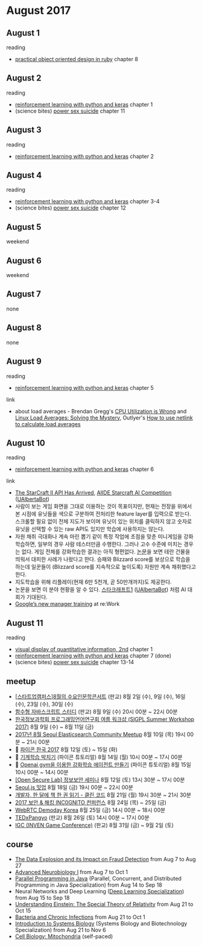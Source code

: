 # August 2017

## August 1

reading
* [practical object oriented design in ruby][practical_object_oriented_design_in_ruby] chapter 8

[practical_object_oriented_design_in_ruby]: ../reading/practical_object_oriented_design_in_ruby.md

## August 2

reading
* [reinforcement learning with python and keras][reinforcement_learning_with_python_and_keras] chapter 1
* (science bites) [power sex suicide][power_sex_suicide] chapter 11

[reinforcement_learning_with_python_and_keras]: ../reading/reinforcement_learning_with_python_and_keras.md
[power_sex_suicide]: ../science_and_math_reading/power_sex_suicide.md

## August 3

reading
* [reinforcement learning with python and keras][reinforcement_learning_with_python_and_keras] chapter 2

## August 4

reading
* [reinforcement learning with python and keras][reinforcement_learning_with_python_and_keras] chapter 3-4
* (science bites) [power sex suicide][power_sex_suicide] chapter 12

## August 5

weekend

## August 6

weekend

## August 7

none

## August 8

none

## August 9

reading
* [reinforcement learning with python and keras][reinforcement_learning_with_python_and_keras] chapter 5

link
* about load averages - Brendan Gregg's
  [CPU Utilization is Wrong][cpu_utilization_is_wrong] and
  [Linux Load Averages: Solving the Mystery][linux_load_averages], Outlyer's
  [How to use netlink to calculate load averages][how_to_use_netlink_to_calculate_load_averages]

[cpu_utilization_is_wrong]: http://www.brendangregg.com/blog/2017-05-09/cpu-utilization-is-wrong.html
[linux_load_averages]: http://www.brendangregg.com/blog/2017-08-08/linux-load-averages.html
[how_to_use_netlink_to_calculate_load_averages]: https://blog.outlyer.com/using-netlink-to-calculate-load-averages

## August 10

reading
* [reinforcement learning with python and keras][reinforcement_learning_with_python_and_keras] chapter 6

link
* [The StarCraft II API Has Arrived][starcraft2_api],
  [AIIDE Starcraft AI Competition][starcraft_ai_competition]
  ([UAlbertaBot][ualbertabot])
 * 사람이 보는 게임 화면을 그대로 이용하는 것이 목표이지만, 현재는 전장을 위에서
   본 시점에 유닛들을 색으로 구분하여 전처리한 feature layer를 입력으로 받는다.
   스크롤할 필요 없이 전체 지도가 보이며 유닛이 있는 위치를 클릭하지 않고 숫자로
   유닛을 선택할 수 있는 raw API도 있지만 학습에 사용하지는 않는다.
 * 자원 채취 극대화나 계속 마린 뽑기 같이 특정 작업에 초점을 맞춘 미니게임을
   강화학습하면, 일부의 경우 사람 테스터만큼 수행한다. 그러나 고수 수준에 미치는
   경우는 없다. 게임 전체를 강화학습한 결과는 아직 형편없다.
   [논문][starcraft2_new_challenge_for_reinforcement_learning]을 보면 테란
   건물을 띄워서 대피한 사례가 나왔다고 한다. 승패와 Blizzard score를 보상으로
   학습을 하는데 일꾼들이 (Blizzard score를 지속적으로 높이도록) 자원만 계속
   채취했다고 한다.
 * 지도학습을 위해 리플레이(현재 6만 5천개, 곧 50만개까지)도 제공한다.
 * 논문을 보면 이 분야 현황을 알 수 있다.
   [스타크래프트1][starcraft_ai_competition] ([UAlbertaBot][ualbertabot]) 처럼
   AI 대회가 기대된다.
* [Google’s new manager training][google_new_manager_training] at re:Work

[starcraft2_api]: http://us.battle.net/sc2/en/blog/20944009/the-starcraft-ii-api-has-arrived-8-9-2017
[starcraft2_new_challenge_for_reinforcement_learning]: https://deepmind.com/documents/110/sc2le.pdf
[starcraft_ai_competition]: http://www.cs.mun.ca/~dchurchill/starcraftaicomp/
[ualbertabot]: https://github.com/davechurchill/ualbertabot/wiki
[google_new_manager_training]: https://rework.withgoogle.com/blog/support-managers-with-rework-tools/

## August 11

reading
* [visual display of quantitative information, 2nd][visual_display_of_quantitative_information_2nd] chapter 1
* [reinforcement learning with python and keras][reinforcement_learning_with_python_and_keras] chapter 7 (done)
* (science bites) [power sex suicide][power_sex_suicide] chapter 13-14

[visual_display_of_quantitative_information_2nd]: ../reading/visual_display_of_quantitative_information_2nd.md

## meetup

* [[스타트업캠퍼스]8월의 수요인문학콘서트](https://onoffmix.com/event/108029) (판교) 8월 2일 (수), 9일 (수), 16일 (수), 23일 (수), 30일 (수)
* [함수형 자바스크립트 스터디](https://onoffmix.com/event/108215) (판교) 8월 9일 (수) 20시 00분 ~ 22시 00분
* [한국정보과학회 프로그래밍언어연구회 여름 워크샵 (SIGPL Summer Workshop 2017)](http://sigpl.or.kr/conf/2017/) 8월 9일 (수) ~ 8월 11일 (금)
* [2017년 8월 Seoul Elasticsearch Community Meetup](https://onoffmix.com/event/108684) 8월 10일 (목) 19시 00분 ~ 21시 00분
* :paw_prints: [파이콘 한국 2017](https://www.pycon.kr/2017/) 8월 12일 (토) ~ 15일 (화)
* :paw_prints: [기계학습 박치기](https://www.pycon.kr/2017/program/tutorial/11) (파이콘 튜토리얼) 8월 14일 (월) 10시 00분 ~ 17시 00분
* :paw_prints: [Openai gym을 이용한 강화학습 에이전트 만들기](https://www.pycon.kr/2017/program/tutorial/6) (파이콘 튜토리얼) 8월 15일 10시 00분 ~ 14시 00분
* [[Open Secure Lab] 정보보안 세미나](https://onoffmix.com/event/107557) 8월 12일 (토) 13시 30분 ~ 17시 00분
* [Seoul.js 밋업](https://seoul.js.org/meetups/2017.08.18%281st%29.html) 8월 18일 (금) 19시 00분 ~ 22시 00분
* [개발자, 한 달에 책 한 권 읽기 - 클린 코드](https://onoffmix.com/event/108064) 8월 21일 (월) 19시 30분 ~ 21시 30분
* [2017 보안 & 해킹 INC0GNITO 컨퍼런스](https://onoffmix.com/event/109392) 8월 24일 (목) ~ 25일 (금)
* [WebRTC Demoday Korea](https://onoffmix.com/event/109276) 8월 25일 (금) 14시 00분 ~ 18시 00분
* [TEDxPangyo](https://onoffmix.com/event/108669) (판교) 8월 26일 (토) 14시 00분 ~ 17시 00분
* [IGC (INVEN Game Conference)](http://igc.inven.co.kr) (판교) 8월 31일 (금) ~ 9월 2일 (토)

## course

* [The Data Explosion and its Impact on Fraud Detection](https://www.futurelearn.com/courses/data-explosion) from Aug 7 to Aug 27
* [Advanced Neurobiology I](https://www.coursera.org/learn/advanced-neurobiology1) from Aug 7 to Oct 1
* [Parallel Programming in Java](https://www.coursera.org/learn/parallel-programming-in-java) (Parallel, Concurrent, and Distributed Programming in Java Specialization) from Aug 14 to Sep 18
* Neural Networks and Deep Learning ([Deep Learning Specialization](https://www.coursera.org/specializations/deep-learning)) from Aug 15 to Sep 18
* [Understanding Einstein: The Special Theory of Relativity](https://www.coursera.org/learn/einstein-relativity) from Aug 21 to Oct 15
* [Bacteria and Chronic Infections](https://www.coursera.org/learn/bacterial-infections) from Aug 21 to Oct 1
* [Introduction to Systems Biology](https://www.coursera.org/learn/systems-biology) (Systems Biology and Biotechnology Specialization) from Aug 21 to Nov 6
* [Cell Biology: Mitochondria](https://www.edx.org/course/cell-biology-mitochondria-harvardx-mcb64-1x-0) (self-paced)

